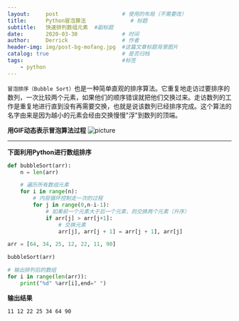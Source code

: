 ```yaml
---
layout:     post   				    # 使用的布局（不需要改）
title:      Python冒泡算法 				# 标题 
subtitle:   快速排列数组元素  #副标题
date:       2020-03-30 				# 时间
author:     Derrick 				# 作者
header-img: img/post-bg-mofang.jpg 	#这篇文章标题背景图片
catalog: true 						# 是否归档
tags:								#标签
    - python
---
```



 
`冒泡排序（Bubble Sort）`也是一种简单直观的排序算法。它重复地走访过要排序的数列，一次比较两个元素，如果他们的顺序错误就把他们交换过来。走访数列的工作是重复地进行直到没有再需要交换，也就是说该数列已经排序完成。这个算法的名字由来是因为越小的元素会经由交换慢慢"浮"到数列的顶端。





**用GIF动态表示冒泡算法过程**
![picture](https://www.runoob.com/wp-content/uploads/2019/03/bubbleSort.gif)




***


**下面利用Python进行数组排序**
```Python
def bubbleSort(arr):
    n = len(arr)

    # 遍历所有数组元素
    for i in range(n):
        # 内层循环控制走一次的过程
        for j in range(0,n-i-1):
            # 如果前一个元素大于后一个元素，则交换两个元素（升序）
            if arr[j] > arr[j+1]:
                # 交换元素
                arr[j], arr[j + 1] = arr[j + 1], arr[j]

arr = [64, 34, 25, 12, 22, 11, 90]

bubbleSort(arr)

# 输出排列后的数组
for i in range(len(arr)):
    print("%d" %arr[i],end=" ")
```


**输出结果**
```Output
11 12 22 25 34 64 90 
```




<script type="text/javascript">document.write(unescape("%3Cspan id='cnzz_stat_icon_1281111180'%3E%3C/span%3E%3Cscript src='https://v1.cnzz.com/z_stat.php%3Fid%3D1281111180%26online%3D1%26show%3Dline' type='text/javascript'%3E%3C/script%3E"));</script>